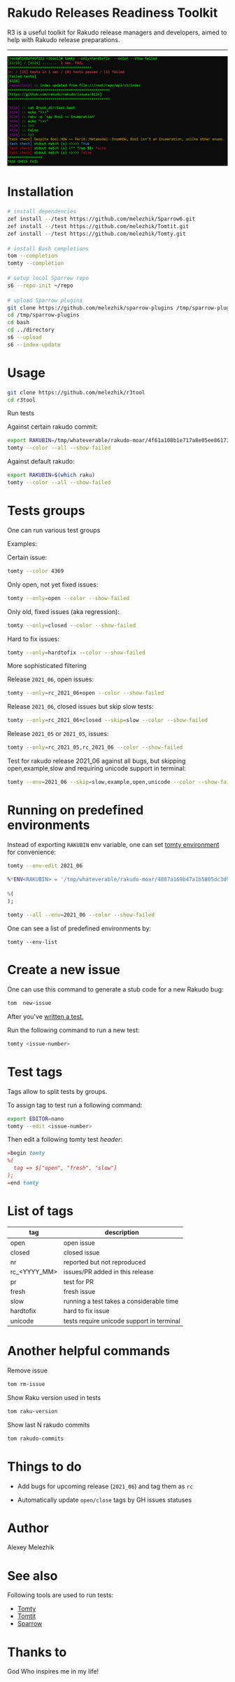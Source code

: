 # Rakudo Releases Readiness Toolkit

R3 is a useful toolkit for Rakudo release managers and developers, aimed to help with Rakudo release preparations.

---

![report example](https://raw.githubusercontent.com/melezhik/r3tool/master/screenshots/r3log-sample.png)


# Installation

```bash
# install dependencies
zef install --/test https://github.com/melezhik/Sparrow6.git 
zef install --/test https://github.com/melezhik/Tomtit.git
zef install --/test https://github.com/melezhik/Tomty.git

# install Bash completions
tom --completion
tomty --completion

# setup local Sparrow repo
s6 --repo-init ~/repo

# upload Sparrow plugins
git clone https://github.com/melezhik/sparrow-plugins /tmp/sparrow-plugins
cd /tmp/sparrow-plugins
cd bash
cd ../directory
s6 --upload
s6 --index-update
```

# Usage

```bash
git clone https://github.com/melezhik/r3tool
cd r3tool
```

Run tests

Against certain rakudo commit:

```bash
export RAKUBIN=/tmp/whateverable/rakudo-moar/4f61a108b1e717a8e05ee861738a412d55be6ed4/bin/raku
tomty --color --all --show-failed
```

Against default rakudo:

```bash
export RAKUBIN=$(which raku)
tomty --color --all --show-failed
```

# Tests groups

One can run various test groups

Examples:

Certain issue:

```bash
tomty --color 4369
```

Only open, not yet fixed issues:

```bash
tomty --only=open --color --show-failed
```

Only old, fixed issues (aka regression):

```bash
tomty --only=closed --color --show-failed
```

Hard to fix issues:

```bash
tomty --only=hardtofix --color --show-failed
```

More sophisticated filtering

Release `2021_06`, open issues:

```bash
tomty --only=rc_2021_06+open --color --show-failed
```

Release `2021_06`, closed issues but skip slow tests:

```bash
tomty --only=rc_2021_06+closed --skip=slow --color --show-failed
```

Release `2021_05` or `2021_05`, issues:

```bash
tomty --only=rc_2021_05,rc_2021_06 --color --show-failed
```

Test for rakudo release 2021_06 against all bugs, but skipping open,example,slow and requiring unicode support in terminal:
```bash
tomty --env=2021_06 --skip=slow,example,open,unicode --color --show-failed
```

# Running on predefined environments

Instead of exporting `RAKUBIN` env variable, one can set [tomty environment](https://github.com/melezhik/Tomty#environments) for convenience:

```bash
tomty --env-edit 2021_06
```

```raku
%*ENV<RAKUBIN> = '/tmp/whateverable/rakudo-moar/4887a169b47a1b5805dc3d90b5aa4c83a86fc4dd/bin/raku';

%(
);
```

```bash
tomty --all --env=2021_06 --color --show-failed
```

One can see a list of predefined environments by:

```
tomty --env-list
```

# Create a new issue

One can use this command to generate a stub code for a new Rakudo bug:

```bash
tom  new-issue 
```

After you've [written a test](https://github.com/melezhik/r3tool/blob/master/docs/how-to-write-tests.md), 

Run the following command to run a new test:

```bash
tomty <issue-number>
```

# Test tags

Tags allow to split tests by groups.

To assign tag to test run a following command:

```bash
export EDITOR=nano
tomty --edit <issue-number>
```

Then edit a following tomty test _header_:

```raku
=begin tomty
%(
  tag => $["open", "fresh", "slow"]
);
=end tomty
```

# List of tags

| tag        | description |
| ---------- | ------------|
| open       | open issue  |
| closed     | closed issue  |
| nr         | reported but not reproduced      |
| rc_<YYYY_MM>  | issues/PR added in this release  |
| pr         | test for PR | 
| fresh      | fresh issue  |
| slow       | running a test takes a considerable time  |
| hardtofix  | hard to fix issue  |
| unicode    | tests require unicode support in terminal |

# Another helpful commands

Remove issue

```bash
tom rm-issue
```

Show Raku version used in tests

```bash
tom raku-version
```

Show last N rakudo commits

```bash
tom rakudo-commits
```


# Things to do

* Add bugs for upcoming release (`2021_06`) and tag them as `rc`

* Automatically update `open/close` tags by GH issues statuses 

# Author

Alexey Melezhik

# See also

Following tools are used to run tests:

* [Tomty](https://github.com/melezhik/Tomty)
* [Tomtit](https://github.com/melezhik/Tomtit)
* [Sparrow](https://github.com/melezhik/Sparrow6)


# Thanks to

God Who inspires me in my life!
